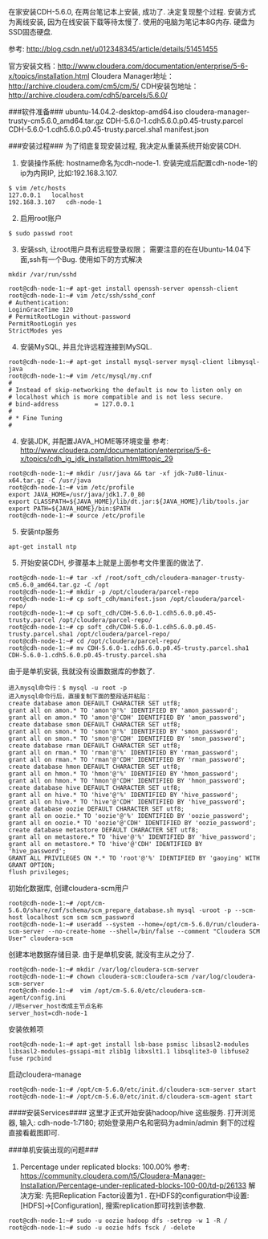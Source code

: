 在家安装CDH-5.6.0,  在两台笔记本上安装, 成功了. 决定复现整个过程. 
安装方式为离线安装, 因为在线安装下载等待太慢了.
使用的电脑为笔记本8G内存. 硬盘为SSD固态硬盘.

参考: http://blog.csdn.net/u012348345/article/details/51451455

官方安装文档：http://www.cloudera.com/documentation/enterprise/5-6-x/topics/installation.html 
 Cloudera Manager地址：http://archive.cloudera.com/cm5/cm/5/ 
CDH安装包地址：http://archive.cloudera.com/cdh5/parcels/5.6.0/

###软件准备###
ubuntu-14.04.2-desktop-amd64.iso
cloudera-manager-trusty-cm5.6.0_amd64.tar.gz
CDH-5.6.0-1.cdh5.6.0.p0.45-trusty.parcel
CDH-5.6.0-1.cdh5.6.0.p0.45-trusty.parcel.sha1
manifest.json


###安装过程###
为了彻底复现安装过程, 我决定从重装系统开始安装CDH.

1.  安装操作系统: hostname命名为cdh-node-1. 安装完成后配置cdh-node-1的ip为内网IP, 比如:192.168.3.107.
```
$ vim /etc/hosts
127.0.0.1	localhost
192.168.3.107	cdh-node-1
```
2. 启用root账户
```
$ sudo passwd root
```
3.  安装ssh, 让root用户具有远程登录权限；
需要注意的在在Ubuntu-14.04下面,ssh有一个Bug.
使用如下的方式解决
```
mkdir /var/run/sshd
```
```
root@cdh-node-1:~# apt-get install openssh-server openssh-client
root@cdh-node-1:~# vim /etc/ssh/sshd_conf
# Authentication:
LoginGraceTime 120
# PermitRootLogin without-password
PermitRootLogin yes
StrictModes yes
```
4. 安装MySQL, 并且允许远程连接到MySQL.
```
root@cdh-node-1:~# apt-get install mysql-server mysql-client libmysql-java
root@cdh-node-1:~# vim /etc/mysql/my.cnf
#
# Instead of skip-networking the default is now to listen only on
# localhost which is more compatible and is not less secure.
# bind-address          = 127.0.0.1
#
# * Fine Tuning
#

```

4. 安装JDK, 并配置JAVA_HOME等环境变量
参考: http://www.cloudera.com/documentation/enterprise/5-6-x/topics/cdh_ig_jdk_installation.html#topic_29
```
root@cdh-node-1:~# mkdir /usr/java && tar -xf jdk-7u80-linux-x64.tar.gz -C /usr/java
root@cdh-node-1:~# vim /etc/profile
export JAVA_HOME=/usr/java/jdk1.7.0_80
export CLASSPATH=${JAVA_HOME}/lib/dt.jar:${JAVA_HOME}/lib/tools.jar
export PATH=${JAVA_HOME}/bin:$PATH
root@cdh-node-1:~# source /etc/profile
```
5. 安装ntp服务
```
apt-get install ntp
```
5. 开始安装CDH, 步骤基本上就是上面参考文件里面的做法了.
```
root@cdh-node-1:~# tar -xf /root/soft_cdh/cloudera-manager-trusty-cm5.6.0_amd64.tar.gz -C /opt 
root@cdh-node-1:~# mkdir -p /opt/cloudera/parcel-repo
root@cdh-node-1:~# cp soft_cdh/manifest.json /opt/cloudera/parcel-repo/
root@cdh-node-1:~# cp soft_cdh/CDH-5.6.0-1.cdh5.6.0.p0.45-trusty.parcel /opt/cloudera/parcel-repo/
root@cdh-node-1:~# cp soft_cdh/CDH-5.6.0-1.cdh5.6.0.p0.45-trusty.parcel.sha1 /opt/cloudera/parcel-repo/
root@cdh-node-1:~# cd /opt/cloudera/parcel-repo/ 
root@cdh-node-1:~# mv CDH-5.6.0-1.cdh5.6.0.p0.45-trusty.parcel.sha1 CDH-5.6.0-1.cdh5.6.0.p0.45-trusty.parcel.sha
```
由于是单机安装, 我就没有设置数据库的参数了.
```
进入mysql命令行：$ mysql -u root -p
进入mysql命令行后，直接复制下面的整段话并粘贴：
create database amon DEFAULT CHARACTER SET utf8;
grant all on amon.* TO 'amon'@'%' IDENTIFIED BY 'amon_password';
grant all on amon.* TO 'amon'@'CDH' IDENTIFIED BY 'amon_password';
create database smon DEFAULT CHARACTER SET utf8;
grant all on smon.* TO 'smon'@'%' IDENTIFIED BY 'smon_password';
grant all on smon.* TO 'smon'@'CDH' IDENTIFIED BY 'smon_password';
create database rman DEFAULT CHARACTER SET utf8;
grant all on rman.* TO 'rman'@'%' IDENTIFIED BY 'rman_password';
grant all on rman.* TO 'rman'@'CDH' IDENTIFIED BY 'rman_password';
create database hmon DEFAULT CHARACTER SET utf8;
grant all on hmon.* TO 'hmon'@'%' IDENTIFIED BY 'hmon_password';
grant all on hmon.* TO 'hmon'@'CDH' IDENTIFIED BY 'hmon_password';
create database hive DEFAULT CHARACTER SET utf8;
grant all on hive.* TO 'hive'@'%' IDENTIFIED BY 'hive_password';
grant all on hive.* TO 'hive'@'CDH' IDENTIFIED BY 'hive_password';
create database oozie DEFAULT CHARACTER SET utf8;
grant all on oozie.* TO 'oozie'@'%' IDENTIFIED BY 'oozie_password';
grant all on oozie.* TO 'oozie'@'CDH' IDENTIFIED BY 'oozie_password';
create database metastore DEFAULT CHARACTER SET utf8;
grant all on metastore.* TO 'hive'@'%' IDENTIFIED BY 'hive_password';
grant all on metastore.* TO 'hive'@'CDH' IDENTIFIED BY 'hive_password';
GRANT ALL PRIVILEGES ON *.* TO 'root'@'%' IDENTIFIED BY 'gaoying' WITH GRANT OPTION;
flush privileges;
```
初始化数据库, 创建cloudera-scm用户
```
root@cdh-node-1:~# /opt/cm-5.6.0/share/cmf/schema/scm_prepare_database.sh mysql -uroot -p --scm-host localhost scm scm scm_password
root@cdh-node-1:~# useradd --system --home=/opt/cm-5.6.0/run/cloudera-scm-server --no-create-home --shell=/bin/false --comment "Cloudera SCM User" cloudera-scm
```
创建本地数据存储目录. 由于是单机安装, 就没有主从之分了.
```
root@cdh-node-1:~# mkdir /var/log/cloudera-scm-server
root@cdh-node-1:~# chown cloudera-scm:cloudera-scm /var/log/cloudera-scm-server
root@cdh-node-1:~#  vim /opt/cm-5.6.0/etc/cloudera-scm-agent/config.ini
//吧server_host改成主节点名称
server_host=cdh-node-1
```
安装依赖项
```
root@cdh-node-1:~# apt-get install lsb-base psmisc libsasl2-modules libsasl2-modules-gssapi-mit zlib1g libxslt1.1 libsqlite3-0 libfuse2 fuse rpcbind
```
启动cloudera-manage
```
root@cdh-node-1:~# /opt/cm-5.6.0/etc/init.d/cloudera-scm-server start
root@cdh-node-1:~# /opt/cm-5.6.0/etc/init.d/cloudera-scm-agent start
```

####安装Services####
这里才正式开始安装hadoop/hive 这些服务.
打开浏览器, 输入: cdh-node-1:7180;  初始登录用户名和密码为admin/admin
剩下的过程直接看截图即可.

###单机安装出现的问题###
1. Percentage under replicated blocks: 100.00%
参考: https://community.cloudera.com/t5/Cloudera-Manager-Installation/Percentage-under-replicated-blocks-100-00/td-p/26133
解决方案:
先把Replication Factor设置为1 . 在HDFS的configuration中设置: [HDFS]->[Configuration], 搜索replication即可找到该参数.
```
root@cdh-node-1:~# sudo -u oozie hadoop dfs -setrep -w 1 -R /
root@cdh-node-1:~# sudo -u oozie hdfs fsck / -delete

```



